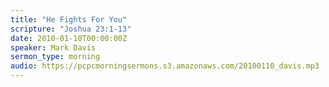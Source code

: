 ```yaml
---
title: "He Fights For You"
scripture: "Joshua 23:1-13"
date: 2010-01-10T00:00:00Z
speaker: Mark Davis
sermon_type: morning
audio: https://pcpcmorningsermons.s3.amazonaws.com/20100110_davis.mp3 
---
```



